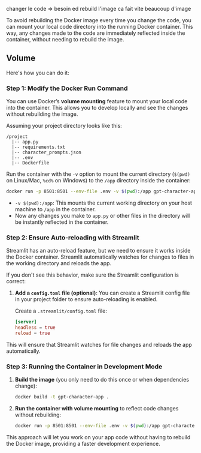 
changer le code => besoin ed rebuild l'image
ca fait vite beaucoup d'image

To avoid rebuilding the Docker image every time you change the code, you can mount your local code directory into the running Docker container. This way, any changes made to the code are immediately reflected inside the container, without needing to rebuild the image.

## Volume

Here's how you can do it:

### Step 1: Modify the Docker Run Command

You can use Docker’s **volume mounting** feature to mount your local code into the container. This allows you to develop locally and see the changes without rebuilding the image.

Assuming your project directory looks like this:

```
/project
  |-- app.py
  |-- requirements.txt
  |-- character_prompts.json
  |-- .env
  |-- Dockerfile
```

Run the container with the `-v` option to mount the current directory (`$(pwd)` on Linux/Mac, `%cd%` on Windows) to the `/app` directory inside the container:

```bash
docker run -p 8501:8501 --env-file .env -v $(pwd):/app gpt-character-app
```

- `-v $(pwd):/app`: This mounts the current working directory on your host machine to `/app` in the container.
- Now any changes you make to `app.py` or other files in the directory will be instantly reflected in the container.

### Step 2: Ensure Auto-reloading with Streamlit

Streamlit has an auto-reload feature, but we need to ensure it works inside the Docker container. Streamlit automatically watches for changes to files in the working directory and reloads the app.

If you don't see this behavior, make sure the Streamlit configuration is correct:

1. **Add a `config.toml` file (optional)**: You can create a Streamlit config file in your project folder to ensure auto-reloading is enabled.

   Create a `.streamlit/config.toml` file:

   ```toml
   [server]
   headless = true
   reload = true
   ```

This will ensure that Streamlit watches for file changes and reloads the app automatically.

### Step 3: Running the Container in Development Mode

1. **Build the image** (you only need to do this once or when dependencies change):

    ```bash
    docker build -t gpt-character-app .
    ```

2. **Run the container with volume mounting** to reflect code changes without rebuilding:

    ```bash
    docker run -p 8501:8501 --env-file .env -v $(pwd):/app gpt-character-app
    ```

This approach will let you work on your app code without having to rebuild the Docker image, providing a faster development experience.
